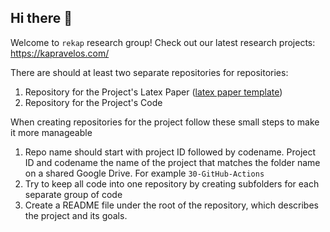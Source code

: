 ## Hi there 👋

Welcome to `rekap` research group!
Check out our latest research projects: https://kapravelos.com/

There are should at least two separate repositories for repositories:
1. Repository for the Project's Latex Paper ([latex paper template](https://github.com/rekap-ncsu/paper-template))
2. Repository for the Project's Code

When creating repositories for the project follow these small steps to make it more manageable
1. Repo name should start with project ID followed by codename. Project ID and codename the name of the project that matches the folder name on a shared Google Drive. For example `30-GitHub-Actions`
2. Try to keep all code into one repository by creating subfolders for each separate group of code
3. Create a README file under the root of the repository, which describes the project and its goals.


